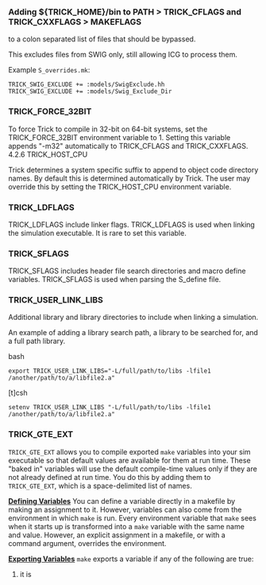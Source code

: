 ### Adding ${TRICK_HOME}/bin to PATH > TRICK_CFLAGS and TRICK_CXXFLAGS > MAKEFLAGS

 to a colon separated list of files that should be bypassed.

This excludes files from SWIG only, still allowing ICG to process them.

Example ```S_overrides.mk```:
```
TRICK_SWIG_EXCLUDE += :models/SwigExclude.hh
TRICK_SWIG_EXCLUDE += :models/Swig_Exclude_Dir
```

### TRICK_FORCE_32BIT

To force Trick to compile in 32-bit on 64-bit systems, set the TRICK_FORCE_32BIT environment variable to 1. Setting this variable appends "-m32" automatically to TRICK_CFLAGS and TRICK_CXXFLAGS.
4.2.6 TRICK_HOST_CPU

Trick determines a system specific suffix to append to object code directory names. By default this is determined automatically by Trick. The user may override this by setting the TRICK_HOST_CPU environment variable.

### TRICK_LDFLAGS

TRICK_LDFLAGS include linker flags. TRICK_LDFLAGS is used when linking the simulation executable. It is rare to set this variable.

### TRICK_SFLAGS

TRICK_SFLAGS includes header file search directories and macro define variables. TRICK_SFLAGS is used when parsing the S_define file.

### TRICK_USER_LINK_LIBS

Additional library and library directories to include when linking a simulation.

An example of adding a library search path, a library to be searched for, and a full path library.

bash
```
export TRICK_USER_LINK_LIBS="-L/full/path/to/libs -lfile1 /another/path/to/a/libfile2.a"
```

[t]csh
```
setenv TRICK_USER_LINK_LIBS "-L/full/path/to/libs -lfile1 /another/path/to/a/libfile2.a"
```
### TRICK_GTE_EXT

`TRICK_GTE_EXT` allows you to compile exported `make` variables into your sim executable so that default values are available for them at run time. These "baked in" variables will use the default compile-time values only if they are not already defined at run time. You do this by adding them to `TRICK_GTE_EXT`, which is a space-delimited list of names.

**[Defining Variables](https://www.gnu.org/software/make/manual/html_node/Environment.html)**
You can define a variable directly in a makefile by making an assignment to it. However, variables can also come from the environment in which `make` is run. Every environment variable that `make` sees when it starts up is transformed into a `make` variable with the same name and value. However, an explicit assignment in a makefile, or with a command argument, overrides the environment.

**[Exporting Variables](https://www.gnu.org/software/make/manual/html_node/Variables_002fRecursion.html)**
`make` exports a variable if any of the following are true:

1. it is
